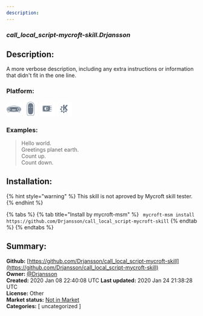 ```yaml
---
description: 
---
```


### _call_local_script-mycroft-skill.Drjansson_  
## Description:  
A more verbose description, including any extra instructions or
information that didn't fit in the one line.  
  
  
### Platform:  
 ![Mark I](../.gitbook/assets/mark-1-icon.png)  ![Mark II](../.gitbook/assets/mark-2-icon.png)  ![Picroft](../.gitbook/assets/picroft-icon.png)  ![plasmoid](../.gitbook/assets/kde.png)   
### Examples:  
> Hello world.  
> Greetings planet earth.  
> Count up.  
> Count down.  
  
## Installation:  
{% hint style="warning" %}
This skill is not aproved by Mycroft skill tester.
{% endhint %}
    
{% tabs %}
{% tab title="Install by mycroft-msm" %}
``` mycroft-msm install https://github.com/Drjansson/call_local_script-mycroft-skill```
{% endtab %}
  {% endtabs %}
    
## Summary:  
**Github:** [https://github.com/Drjansson/call_local_script-mycroft-skill](https://github.com/Drjansson/call_local_script-mycroft-skill)  
**Owner:** [@Drjansson](https://github.com/Drjansson)  
**Created:** 2020 Jan 08 22:40:08 UTC  **Last updated:** 2020 Jan 24 21:38:28 UTC  
**License:** Other  
**Market status:** [Not in Market](https://market.mycroft.ai/skill/)  
**Categories:** [ uncategorized ]   
